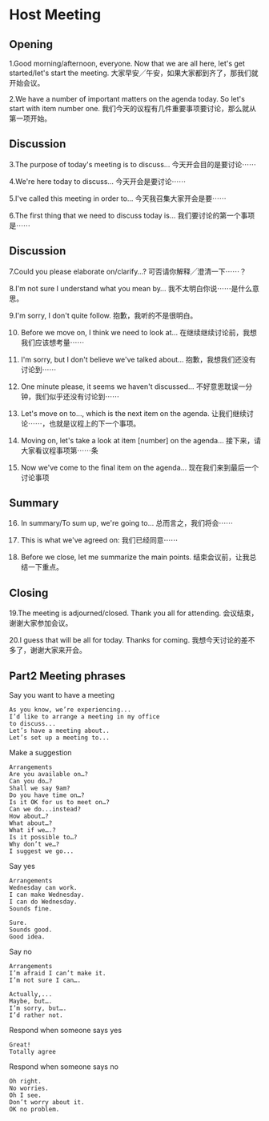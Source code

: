 # Host Meeting


## Opening

1.Good morning/afternoon, everyone. Now that we are all here, let's get started/let's start the meeting. 大家早安╱午安，如果大家都到齐了，那我们就开始会议。


2.We have a number of important matters on the agenda today. So let's start with item number one.
我们今天的议程有几件重要事项要讨论，那么就从第一项开始。

## Discussion

3.The purpose of today's meeting is to discuss…
今天开会目的是要讨论⋯⋯

4.We're here today to discuss… 今天开会是要讨论⋯⋯

5.I've called this meeting in order to... 今天我召集大家开会是要⋯⋯

6.The first thing that we need to discuss today is… 我们要讨论的第一个事项是⋯⋯


## Discussion
7.Could you please elaborate on/clarify…? 可否请你解释╱澄清一下⋯⋯？

8.I'm not sure I understand what you mean by… 我不太明白你说⋯⋯是什么意思。 

9.I'm sorry, I don't quite follow. 抱歉，我听的不是很明白。

10. Before we move on, I think we need to look at… 在继续继续讨论前，我想我们应该想考量⋯⋯

11. I'm sorry, but I don't believe we've talked about… 抱歉，我想我们还没有讨论到⋯⋯

12. One minute please, it seems we haven't discussed… 不好意思耽误一分钟，我们似乎还没有讨论到⋯⋯

13. Let's move on to…, which is the next item on the agenda. 让我们继续讨论⋯⋯，也就是议程上的下一个事项。

14. Moving on, let's take a look at item [number] on the agenda… 接下来，请大家看议程事项第⋯⋯条

15. Now we've come to the final item on the agenda… 现在我们来到最后一个讨论事项

## Summary

16. In summary/To sum up, we're going to… 总而言之，我们将会⋯⋯

17. This is what we've agreed on: 我们已经同意⋯⋯

18. Before we close, let me summarize the main points. 结束会议前，让我总结一下重点。


## Closing
19.The meeting is adjourned/closed. Thank you all for attending. 会议结束，谢谢大家参加会议。

20.I guess that will be all for today. Thanks for coming. 我想今天讨论的差不多了，谢谢大家来开会。





## Part2 Meeting phrases

Say you want to have a meeting

```text
As you know, we’re experiencing...
I’d like to arrange a meeting in my office
to discuss...
Let’s have a meeting about..
Let’s set up a meeting to...
```


Make a suggestion
```text
Arrangements
Are you available on…?
Can you do…?
Shall we say 9am?
Do you have time on…?
Is it OK for us to meet on…?
Can we do...instead?
How about…?
What about…?
What if we….?
Is it possible to…?
Why don’t we…?
I suggest we go...
```

Say yes
```text
Arrangements
Wednesday can work.
I can make Wednesday.
I can do Wednesday.
Sounds fine.

Sure.
Sounds good.
Good idea.
```


Say no
```text
Arrangements
I’m afraid I can’t make it.
I’m not sure I can….

Actually,...
Maybe, but….
I’m sorry, but….
I’d rather not.
```

Respond when someone says yes

```text
Great!
Totally agree
```

Respond when someone says no

```text
Oh right.
No worries.
Oh I see.
Don’t worry about it.
OK no problem.
```